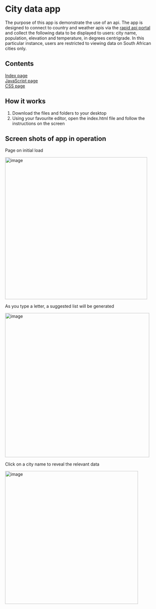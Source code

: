 <h1>City data app</h1>
<p>The purpose of this app is demonstrate the use of an api.  The app is designed to connect to country and weather apis via the <a href="https://rapidapi.com/" target="_blank">rapid api portal</a> and collect the following data to be displayed to users: city name, population, elevation and temperature, in degrees centrigrade.  In this particular instance, users are restricted to viewing data on South African cities only.</p>

<h2>Contents</h2>
<a href="https://github.com/Temceo/finalCapstone/blob/main/city_app/index.html" target="_blank">Index page</a> <br>
<a href="https://github.com/Temceo/finalCapstone/blob/main/city_app/city_app.js" target="_blank">JavaScript page</a> <br>
<a href="https://github.com/Temceo/finalCapstone/blob/main/city_app/style.css" target="_blank">CSS page</a>

<h2>How it works</h2>
<ol>
  <li>Download the files and folders to your desktop</li>
  <li>Using your favourite editor, open the index.html file and follow the instructions on the screen</li>
</ol>

<h2>Screen shots of app in operation</h2>
<p>Page on initial load</p>
<img width="466" alt="image" src="https://user-images.githubusercontent.com/26333063/210538480-d30a2fab-882c-432c-a736-1d62663578f4.png">

<p>As you type a letter, a suggested list will be generated</p>
<img width="473" alt="image" src="https://user-images.githubusercontent.com/26333063/210538891-48831c5d-2e8a-4481-bb21-b4c8c70b74d8.png">

<p>Click on a city name to reveal the relevant data</p>
<img width="436" alt="image" src="https://user-images.githubusercontent.com/26333063/210539168-34347bcd-30b7-483e-be8f-c0aab8006b49.png">





